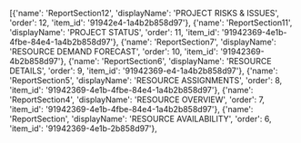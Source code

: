 [{'name': 'ReportSection12', 'displayName': 'PROJECT RISKS & ISSUES', 'order': 12, 'item_id': '91942e4-1a4b2b858d97'}, {'name': 'ReportSection11', 'displayName': 'PROJECT STATUS', 'order': 11, 'item_id': '91942369-4e1b-4fbe-84e4-1a4b2b858d97'}, {'name': 'ReportSection7', 'displayName': 'RESOURCE DEMAND FORECAST', 'order': 10, 'item_id': '91942369-4b2b858d97'}, {'name': 'ReportSection6', 'displayName': 'RESOURCE DETAILS', 'order': 9, 'item_id': '91942369-e4-1a4b2b858d97'}, {'name': 'ReportSection5', 'displayName': 'RESOURCE ASSIGNMENTS', 'order': 8, 'item_id': '91942369-4e1b-4fbe-84e4-1a4b2b858d97'}, {'name': 'ReportSection4', 'displayName': 'RESOURCE OVERVIEW', 'order': 7, 'item_id': '91942369-4e1b-4fbe-84e4-1a4b2b858d97'}, {'name': 'ReportSection', 'displayName': 'RESOURCE AVAILABILITY', 'order': 6, 'item_id': '91942369-4e1b-2b858d97'},
